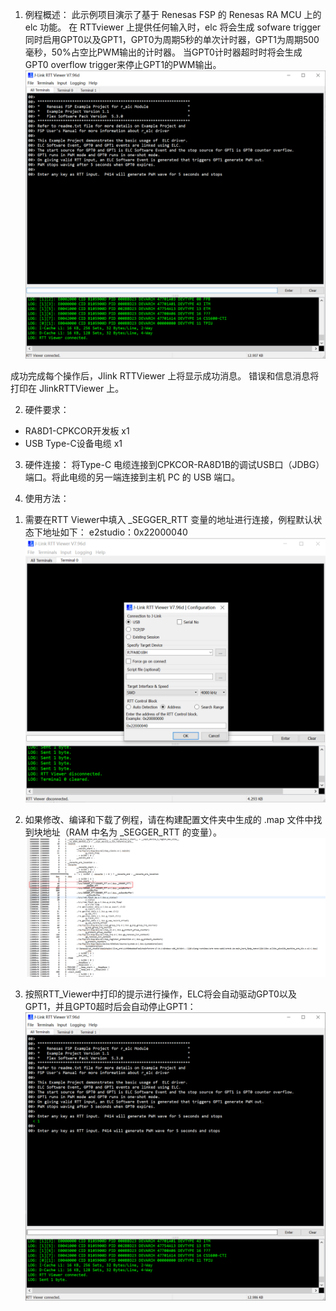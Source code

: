 1. 例程概述：
此示例项目演示了基于 Renesas FSP 的 Renesas RA MCU 上的 elc 功能。
在 RTTviewer 上提供任何输入时，elc 将会生成 sofware trigger 同时启用GPT0以及GPT1，GPT0为周期5秒的单次计时器，GPT1为周期500毫秒，50%占空比PWM输出的计时器。
当GPT0计时器超时时将会生成 GPT0 overflow trigger来停止GPT1的PWM输出。
![main_menu](images/main_menu.png)

成功完成每个操作后，Jlink RTTViewer 上将显示成功消息。
错误和信息消息将打印在 JlinkRTTViewer 上。

2. 硬件要求：
- RA8D1-CPKCOR开发板 x1
- USB Type-C设备电缆 x1

3. 硬件连接：
将Type-C 电缆连接到CPKCOR-RA8D1B的调试USB口（JDBG）端口。将此电缆的另一端连接到主机 PC 的 USB 端口。

4. 使用方法：
1) 需要在RTT Viewer中填入 _SEGGER_RTT 变量的地址进行连接，例程默认状态下地址如下：
e2studio：0x22000040
![alt text](images/RTT_Viewer_setting.png)


2) 如果修改、编译和下载了例程，请在构建配置文件夹中生成的 .map 文件中找到块地址（RAM 中名为 _SEGGER_RTT 的变量）。
![alt text](images/RTT_adreess.png)

3) 按照RTT_Viewer中打印的提示进行操作，ELC将会自动驱动GPT0以及GPT1，并且GPT0超时后会自动停止GPT1：
![alt text](images/running.png)
